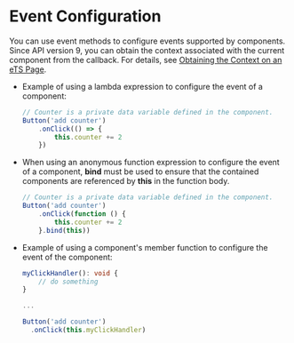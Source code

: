 # Event Configuration

You can use event methods to configure events supported by components. Since API version 9, you can obtain the context associated with the current component from the callback. For details, see [Obtaining the Context on an eTS Page](../ability/context-userguide.md).


- Example of using a lambda expression to configure the event of a component:
  ```ts
  // Counter is a private data variable defined in the component.
  Button('add counter')
      .onClick(() => {
          this.counter += 2
      })
  ```


- When using an anonymous function expression to configure the event of a component, **bind** must be used to ensure that the contained components are referenced by **this** in the function body.
  ```ts
  // Counter is a private data variable defined in the component.
  Button('add counter')
      .onClick(function () {
          this.counter += 2
      }.bind(this))
  ```


- Example of using a component's member function to configure the event of the component:
  ```ts
  myClickHandler(): void {
      // do something
  }

  ...

  Button('add counter')
    .onClick(this.myClickHandler)
  ```
